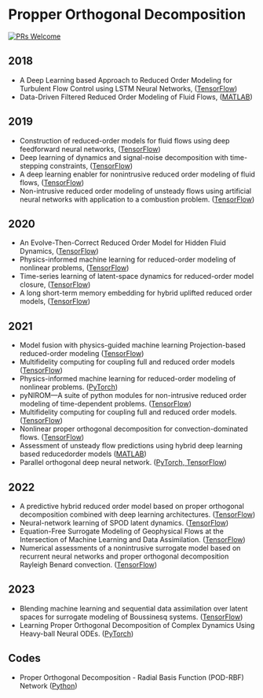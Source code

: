 # Propper Orthogonal Decomposition

[![PRs Welcome](https://img.shields.io/badge/PRs-welcome-brightgreen.svg?style=flat-square)](http://makeapullrequest.com)

## 2018
* A Deep Learning based Approach to Reduced Order Modeling for Turbulent Flow Control using LSTM Neural Networks, ([TensorFlow](https://github.com/arvindmohan/LSTM_ROM_Arxiv))
* Data-Driven Filtered Reduced Order Modeling of Fluid Flows, ([MATLAB](https://github.com/Mohebujjaman/DDF-ROM))

## 2019
* Construction of reduced-order models for fluid flows using deep feedforward neural networks, ([TensorFlow](https://github.com/hugolui/ROM_code))
* Deep learning of dynamics and signal-noise decomposition with time-stepping constraints, ([TensorFlow](https://github.com/snagcliffs/RKNN))
* A deep learning enabler for nonintrusive reduced order modeling of fluid flows, ([TensorFlow](https://github.com/surajp92/DNN-based-NIROM))
* Non-intrusive reduced order modeling of unsteady flows using artificial neural networks with application to a combustion problem. ([TensorFlow](https://github.com/BJUT-SIPL/POD-NN))

## 2020
* An Evolve-Then-Correct Reduced Order Model for Hidden Fluid Dynamics, ([TensorFlow](https://github.com/surajp92/ETC_ROM))
* Physics-informed machine learning for reduced-order modeling of nonlinear problems, ([TensorFlow](https://github.com/cwq2016/POD-PINN))
* Time-series learning of latent-space dynamics for reduced-order model closure, ([TensorFlow](https://github.com/Romit-Maulik/ML_ROM_Closures))
* A long short-term memory embedding for hybrid uplifted reduced order models, ([TensorFlow](https://github.com/Shady-Ahmed/UROM))


## 2021
* Model fusion with physics-guided machine learning Projection-based reduced-order modeling ([TensorFlow](https://github.com/surajp92/PGML_ROM))
* Multifidelity computing for coupling full and reduced order models ([TensorFlow](https://github.com/Shady-Ahmed/ROM-FOM-Coupling))
* Physics-informed machine learning for reduced-order modeling of nonlinear problems. ([PyTorch](https://github.com/cwq2016/POD-PINN))
* pyNIROM—A suite of python modules for non-intrusive reduced order modeling of time-dependent problems. ([TensorFlow](https://github.com/SoftwareImpacts/SIMPAC-2021-87))
* Multifidelity computing for coupling full and reduced order models. ([TensorFlow](https://github.com/Shady-Ahmed/ROM-FOM-Coupling))
* Nonlinear proper orthogonal decomposition for convection-dominated flows. ([TensorFlow](https://github.com/Shady-Ahmed/NLPOD))
* Assessment of unsteady flow predictions using hybrid deep learning based reducedorder models ([MATLAB](https://github.com/rachit1307-code/Assessment-of-hybrid-DLROM))
* Parallel orthogonal deep neural network. ([PyTorch, TensorFlow](https://github.com/caisr-hh/podnn))

## 2022
* A predictive hybrid reduced order model based on proper orthogonal decomposition combined with deep learning architectures. ([TensorFlow](https://github.com/Mlopezm/A-Predictive-Hybrid-ROM-Model-Based-on-Proper-Orthogonal-Decomposition-with-DL-Architectures))
* Neural-network learning of SPOD latent dynamics. ([TensorFlow](https://github.com/mathe-lab/PySPOD))
* Equation-Free Surrogate Modeling of Geophysical Flows at the Intersection of Machine Learning and Data Assimilation. ([TensorFlow](https://github.com/surajp92/nirom-da-sst))
* Numerical assessments of a nonintrusive surrogate model based on recurrent neural networks and proper orthogonal decomposition Rayleigh Benard convection. ([TensorFlow](https://github.com/Saeed-Akbari/POD-AE-LSTM))

## 2023
* Blending machine learning and sequential data assimilation over latent spaces for surrogate modeling of Boussinesq systems. ([TensorFlow](https://github.com/Saeed-Akbari/ML-DA))
* Learning Proper Orthogonal Decomposition of Complex Dynamics Using Heavy-ball Neural ODEs. ([PyTorch](https://github.com/JustinBakerMath/pod_hbnode/))


## Codes
* Proper Orthogonal Decomposition - Radial Basis Function (POD-RBF) Network  ([Python](https://github.com/kylebeggs/POD-RBF))
